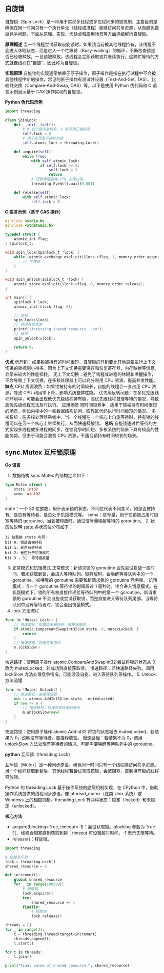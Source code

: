 ## 自旋锁

自旋锁（Spin Lock）是一种用于实现多线程或多进程同步的锁机制，主要目的是确保在同一时间只有一个执行单元（线程或进程）能够访问共享资源，从而避免数据竞争问题。下面从原理、实现、优缺点和应用场景等方面详细解析自旋锁。

**原理概述**
当一个线程尝试获取自旋锁时，如果锁当前被其他线程持有，该线程不会进入休眠状态，而是进入一个忙等待（Busy-waiting）的循环，不断检查锁是否已经被释放。一旦锁被释放，该线程会立即获取锁并继续执行。这种忙等待的方式就像线程在“自旋”，因此称为自旋锁。

**实现原理**
自旋锁的实现通常依赖于原子操作，原子操作是指在执行过程中不会被其他线程中断的操作，常见的原子操作有测试并设置（Test-And-Set, TAS）、比较并交换（Compare-And-Swap, CAS）等。以下是使用 Python 伪代码和 C 语言示例展示基于 CAS 操作实现的自旋锁。

**Python 伪代码示例**
```python
import threading

class SpinLock:
    def __init__(self):
        # 0 表示锁未被持有，1 表示锁已被持有
        self.lock = 0
        # 用于实现原子操作的锁
        self.atomic_lock = threading.Lock()

    def acquire(self):
        while True:
            with self.atomic_lock:
                if self.lock == 0:
                    self.lock = 1
                    return
            # 短暂休眠避免 CPU 占用过高
            threading.Event().wait(0.001)

    def release(self):
        with self.atomic_lock:
            self.lock = 0
```

**C 语言示例（基于 CAS 操作）**
```c
#include <stdio.h>
#include <stdatomic.h>

typedef struct {
    atomic_int flag;
} spinlock_t;

void spin_lock(spinlock_t *lock) {
    while (atomic_exchange_explicit(&lock->flag, 1, memory_order_acquire)) {
        // 忙等待
    }
}

void spin_unlock(spinlock_t *lock) {
    atomic_store_explicit(&lock->flag, 0, memory_order_release);
}

int main() {
    spinlock_t lock;
    atomic_init(&lock.flag, 0);

    // 加锁
    spin_lock(&lock);
    // 访问共享资源
    printf("Accessing shared resource...\n");
    // 解锁
    spin_unlock(&lock);

    return 0;
}
```

**优点**
低开销：如果锁被持有的时间很短，自旋锁的开销要比其他需要进行上下文切换的锁机制小得多。因为上下文切换需要保存和恢复寄存器、内存映射等信息，会带来较大的性能损耗。
无上下文切换：避免了线程或进程的休眠和唤醒操作，不会导致上下文切换，在多核处理器上可以充分利用 CPU 资源，提高并发性能。
**缺点**
CPU 资源浪费：如果锁被持有的时间较长，自旋的线程会一直占用 CPU 资源，导致 CPU 利用率下降，影响系统整体性能。
优先级反转问题：在多优先级线程环境中，可能会出现低优先级线程持有锁，高优先级线程自旋等待的情况，导致高优先级线程无法及时执行。
应用场景
短时间锁竞争：适用于锁被持有时间很短的场景，例如内核中的一些数据结构访问、临界区代码执行时间极短的情况。
多核系统：在多核处理器系统中，当一个线程在一个核心上自旋等待时，持有锁的线程可以在另一个核心上继续执行，从而快速释放锁。
**总结**
自旋锁通过忙等待的方式实现多线程或多进程的同步，在锁竞争时间短、多核系统的场景下具有较高的性能优势。但由于可能会浪费 CPU 资源，不适合锁持有时间较长的场景。

## sync.Mutex 互斥锁原理

**Go 语言**
1. 数据结构
sync.Mutex 的结构定义如下：
```go
type Mutex struct {
    state int32
    sema  uint32
}
```
state：一个 32 位整数，用于表示锁的状态，不同位代表不同含义，如是否被持有、是否有等待者、是否处于饥饿模式等。
sema：信号量，用于在锁被占用时阻塞等待的 goroutine，当锁被释放时，通过信号量唤醒等待的 goroutine。
2. 状态位说明
state 各状态位分布如下：
```text
32 位整数 state 布局：
bit 0: 锁是否被持有
bit 1: 是否有等待者
bit 2: 是否处于饥饿模式
bit 3 - 31: 等待者数量
```
3. 正常模式和饥饿模式
正常模式：新请求锁的 goroutine 会先尝试自旋一段时间，若未获取到锁，会进入等待队列。锁释放时，会唤醒等待队列中的一个 goroutine，被唤醒的 goroutine 需要和新请求锁的 goroutine 竞争锁。
饥饿模式：当一个 goroutine 等待锁的时间超过 1 毫秒时，锁会进入饥饿模式。在饥饿模式下，锁的所有权直接传递给等待队列中的第一个 goroutine，新请求锁的 goroutine 不会自旋或尝试获取锁，而是直接进入等待队列尾部。当等待队列中没有等待者时，锁会退出饥饿模式。
4. lock 方法流程
```go
func (m *Mutex) Lock() {
    // 快速路径：如果锁未被持有，直接获取锁
    if atomic.CompareAndSwapInt32(&m.state, 0, mutexLocked) {
        return
    }
    // 慢速路径：处理竞争情况
    m.lockSlow()
}
```
快速路径：使用原子操作 atomic.CompareAndSwapInt32 尝试将锁的状态从 0 改为 mutexLocked，若成功则直接获取锁。
慢速路径：若快速路径失败，调用 lockSlow 方法处理竞争情况，可能涉及自旋、进入等待队列等操作。
5. Unlock 方法流程
```go
func (m *Mutex) Unlock() {
    // 快速路径：直接释放锁
    new := atomic.AddInt32(&m.state, -mutexLocked)
    if new != 0 {
        // 慢速路径：处理有等待者的情况
        m.unlockSlow(new)
    }
}
```
快速路径：使用原子操作 atomic.AddInt32 将锁的状态减去 mutexLocked，若结果为 0，说明没有等待者，直接释放锁。
慢速路径：若结果不为 0，调用 unlockSlow 方法处理有等待者的情况，可能需要唤醒等待队列中的 goroutine。

**python**
互斥锁（threading.Lock）

互斥锁（Mutex）是一种同步原语，确保同一时间只有一个线程能访问共享资源。当一个线程获取到锁后，其他线程若尝试获取该锁，会被阻塞，直到持有锁的线程释放锁。

Python 的 threading.Lock 基于操作系统的底层机制实现，在 CPython 中，借助操作系统提供的线程同步原语，像 pthread_mutex（在类 Unix 系统）或 Windows 上的相应机制。threading.Lock 有两种状态：锁定（locked）和未锁定（unlocked）。

**核心方法**
- acquire(blocking=True, timeout=-1)：尝试获取锁。blocking 参数为 True 时，线程会阻塞直到获取到锁；timeout 可设置超时时间，-1 表示无限等待。
- release()：释放锁。

```python
import threading

# 创建互斥锁
lock = threading.Lock()
shared_resource = 0

def increment():
    global shared_resource
    for _ in range(100000):
        # 获取锁
        lock.acquire()
        try:
            shared_resource += 1
        finally:
            # 释放锁
            lock.release()

threads = []
for _ in range(2):
    t = threading.Thread(target=increment)
    threads.append(t)
    t.start()

for t in threads:
    t.join()

print("Final value of shared resource:", shared_resource)
```
